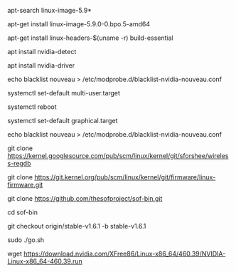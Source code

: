
apt-search linux-image-5.9*

apt-get install linux-image-5.9.0-0.bpo.5-amd64

apt-get install linux-headers-$(uname -r) build-essential

apt install nvidia-detect

apt install nvidia-driver

echo blacklist nouveau > /etc/modprobe.d/blacklist-nvidia-nouveau.conf

systemctl set-default multi-user.target

systemctl reboot

systemctl set-default graphical.target

echo blacklist nouveau > /etc/modprobe.d/blacklist-nvidia-nouveau.conf

git clone https://kernel.googlesource.com/pub/scm/linux/kernel/git/sforshee/wireless-regdb

git clone https://git.kernel.org/pub/scm/linux/kernel/git/firmware/linux-firmware.git

git clone https://github.com/thesofproject/sof-bin.git

cd sof-bin

git checkout origin/stable-v1.6.1 -b stable-v1.6.1

sudo ./go.sh

wget https://download.nvidia.com/XFree86/Linux-x86_64/460.39/NVIDIA-Linux-x86_64-460.39.run



